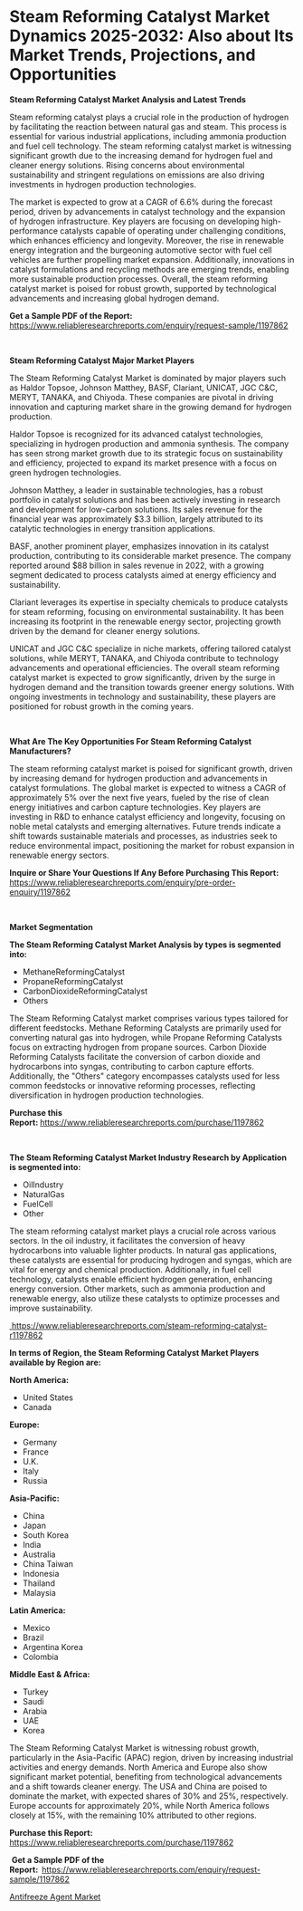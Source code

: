 <p><h1>Steam Reforming Catalyst Market Dynamics 2025-2032: Also about Its Market Trends, Projections, and Opportunities</h1></p><p><strong>Steam Reforming Catalyst Market Analysis and Latest Trends</strong></p>
<p><p>Steam reforming catalyst plays a crucial role in the production of hydrogen by facilitating the reaction between natural gas and steam. This process is essential for various industrial applications, including ammonia production and fuel cell technology. The steam reforming catalyst market is witnessing significant growth due to the increasing demand for hydrogen fuel and cleaner energy solutions. Rising concerns about environmental sustainability and stringent regulations on emissions are also driving investments in hydrogen production technologies.</p><p>The market is expected to grow at a CAGR of 6.6% during the forecast period, driven by advancements in catalyst technology and the expansion of hydrogen infrastructure. Key players are focusing on developing high-performance catalysts capable of operating under challenging conditions, which enhances efficiency and longevity. Moreover, the rise in renewable energy integration and the burgeoning automotive sector with fuel cell vehicles are further propelling market expansion. Additionally, innovations in catalyst formulations and recycling methods are emerging trends, enabling more sustainable production processes. Overall, the steam reforming catalyst market is poised for robust growth, supported by technological advancements and increasing global hydrogen demand.</p></p>
<p><strong>Get a Sample PDF of the Report:&nbsp;</strong> <a href="https://www.reliableresearchreports.com/enquiry/request-sample/1197862?utm_campaign=3253&utm_medium=2&utm_source=Github&utm_content=ia&utm_term=31032025&utm_id=steam-reforming-catalyst">https://www.reliableresearchreports.com/enquiry/request-sample/1197862</a></p>
<p>&nbsp;</p>
<p><strong>Steam Reforming Catalyst Major Market Players</strong></p>
<p><p>The Steam Reforming Catalyst Market is dominated by major players such as Haldor Topsoe, Johnson Matthey, BASF, Clariant, UNICAT, JGC C&C, MERYT, TANAKA, and Chiyoda. These companies are pivotal in driving innovation and capturing market share in the growing demand for hydrogen production.</p><p>Haldor Topsoe is recognized for its advanced catalyst technologies, specializing in hydrogen production and ammonia synthesis. The company has seen strong market growth due to its strategic focus on sustainability and efficiency, projected to expand its market presence with a focus on green hydrogen technologies.</p><p>Johnson Matthey, a leader in sustainable technologies, has a robust portfolio in catalyst solutions and has been actively investing in research and development for low-carbon solutions. Its sales revenue for the financial year was approximately $3.3 billion, largely attributed to its catalytic technologies in energy transition applications.</p><p>BASF, another prominent player, emphasizes innovation in its catalyst production, contributing to its considerable market presence. The company reported around $88 billion in sales revenue in 2022, with a growing segment dedicated to process catalysts aimed at energy efficiency and sustainability.</p><p>Clariant leverages its expertise in specialty chemicals to produce catalysts for steam reforming, focusing on environmental sustainability. It has been increasing its footprint in the renewable energy sector, projecting growth driven by the demand for cleaner energy solutions.</p><p>UNICAT and JGC C&C specialize in niche markets, offering tailored catalyst solutions, while MERYT, TANAKA, and Chiyoda contribute to technology advancements and operational efficiencies. The overall steam reforming catalyst market is expected to grow significantly, driven by the surge in hydrogen demand and the transition towards greener energy solutions. With ongoing investments in technology and sustainability, these players are positioned for robust growth in the coming years.</p></p>
<p>&nbsp;</p>
<p><strong>What Are The Key Opportunities For Steam Reforming Catalyst Manufacturers?</strong></p>
<p><p>The steam reforming catalyst market is poised for significant growth, driven by increasing demand for hydrogen production and advancements in catalyst formulations. The global market is expected to witness a CAGR of approximately 5% over the next five years, fueled by the rise of clean energy initiatives and carbon capture technologies. Key players are investing in R&D to enhance catalyst efficiency and longevity, focusing on noble metal catalysts and emerging alternatives. Future trends indicate a shift towards sustainable materials and processes, as industries seek to reduce environmental impact, positioning the market for robust expansion in renewable energy sectors.</p></p>
<p><strong>Inquire or Share Your Questions If Any Before Purchasing This Report:</strong> <a href="https://www.reliableresearchreports.com/enquiry/pre-order-enquiry/1197862?utm_campaign=3253&utm_medium=2&utm_source=Github&utm_content=ia&utm_term=31032025&utm_id=steam-reforming-catalyst">https://www.reliableresearchreports.com/enquiry/pre-order-enquiry/1197862</a></p>
<p>&nbsp;</p>
<p><strong>Market Segmentation</strong></p>
<p><strong>The Steam Reforming Catalyst Market Analysis by types is segmented into:</strong></p>
<p><ul><li>MethaneReformingCatalyst</li><li>PropaneReformingCatalyst</li><li>CarbonDioxideReformingCatalyst</li><li>Others</li></ul></p>
<p><p>The Steam Reforming Catalyst market comprises various types tailored for different feedstocks. Methane Reforming Catalysts are primarily used for converting natural gas into hydrogen, while Propane Reforming Catalysts focus on extracting hydrogen from propane sources. Carbon Dioxide Reforming Catalysts facilitate the conversion of carbon dioxide and hydrocarbons into syngas, contributing to carbon capture efforts. Additionally, the "Others" category encompasses catalysts used for less common feedstocks or innovative reforming processes, reflecting diversification in hydrogen production technologies.</p></p>
<p><strong>Purchase this Report:&nbsp;</strong><a href="https://www.reliableresearchreports.com/purchase/1197862?utm_campaign=3253&utm_medium=2&utm_source=Github&utm_content=ia&utm_term=31032025&utm_id=steam-reforming-catalyst">https://www.reliableresearchreports.com/purchase/1197862</a></p>
<p>&nbsp;</p>
<p><strong>The Steam Reforming Catalyst Market Industry Research by Application is segmented into:</strong></p>
<p><ul><li>OilIndustry</li><li>NaturalGas</li><li>FuelCell</li><li>Other</li></ul></p>
<p><p>The steam reforming catalyst market plays a crucial role across various sectors. In the oil industry, it facilitates the conversion of heavy hydrocarbons into valuable lighter products. In natural gas applications, these catalysts are essential for producing hydrogen and syngas, which are vital for energy and chemical production. Additionally, in fuel cell technology, catalysts enable efficient hydrogen generation, enhancing energy conversion. Other markets, such as ammonia production and renewable energy, also utilize these catalysts to optimize processes and improve sustainability.</p></p>
<p><a href="https://www.reliableresearchreports.com/steam-reforming-catalyst-r1197862?utm_campaign=3253&utm_medium=2&utm_source=Github&utm_content=ia&utm_term=31032025&utm_id=steam-reforming-catalyst">&nbsp;https://www.reliableresearchreports.com/steam-reforming-catalyst-r1197862</a></p>
<p><strong>In terms of Region, the Steam Reforming Catalyst Market Players available by Region are:</strong></p>
<p>
    <p> <strong> North America: </strong>
        <ul>
            <li>United States</li>
            <li>Canada</li>
        </ul>
        </p> 
    <p> <strong> Europe: </strong>
        <ul>
            <li>Germany</li>
            <li>France</li>
            <li>U.K.</li>
            <li>Italy</li>
            <li>Russia</li>
        </ul>
        </p> 
    <p> <strong> Asia-Pacific: </strong>
        <ul>
            <li>China</li>
            <li>Japan</li>
            <li>South Korea</li>
            <li>India</li>
            <li>Australia</li>
            <li>China Taiwan</li>
            <li>Indonesia</li>
            <li>Thailand</li>
            <li>Malaysia</li>
        </ul>
        </p> 
    <p> <strong> Latin America: </strong>
        <ul>
            <li>Mexico</li>
            <li>Brazil</li>
            <li>Argentina Korea</li>
            <li>Colombia</li>
        </ul>
        </p> 
    <p> <strong> Middle East & Africa: </strong>
        <ul>
            <li>Turkey</li>
            <li>Saudi</li>
            <li>Arabia</li>
            <li>UAE</li>
            <li>Korea</li>
        </ul>
    </p>
    </p>
<p><p>The Steam Reforming Catalyst Market is witnessing robust growth, particularly in the Asia-Pacific (APAC) region, driven by increasing industrial activities and energy demands. North America and Europe also show significant market potential, benefiting from technological advancements and a shift towards cleaner energy. The USA and China are poised to dominate the market, with expected shares of 30% and 25%, respectively. Europe accounts for approximately 20%, while North America follows closely at 15%, with the remaining 10% attributed to other regions.</p></p>
<p><strong>Purchase this Report: </strong><a href="https://www.reliableresearchreports.com/purchase/1197862?utm_campaign=3253&utm_medium=2&utm_source=Github&utm_content=ia&utm_term=31032025&utm_id=steam-reforming-catalyst">https://www.reliableresearchreports.com/purchase/1197862</a></p>
<p>&nbsp;<strong>Get a Sample PDF of the Report:&nbsp;&nbsp;</strong><a href="https://www.reliableresearchreports.com/enquiry/request-sample/1197862?utm_campaign=3253&utm_medium=2&utm_source=Github&utm_content=ia&utm_term=31032025&utm_id=steam-reforming-catalyst">https://www.reliableresearchreports.com/enquiry/request-sample/1197862</a></p>
<p><strong></strong></p>
<p><p><a href="https://github.com/momossidram/Market-Research-Report-List-1/blob/main/antifreeze-agent-market.md?utm_campaign=3253&utm_medium=2&utm_source=Github&utm_content=ia&utm_term=31032025&utm_id=steam-reforming-catalyst">Antifreeze Agent Market</a></p></p>